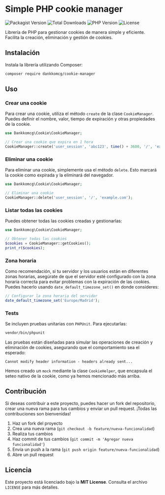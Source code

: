 # Simple PHP cookie manager

![Packagist Version](https://img.shields.io/packagist/v/dankkomcg/cookie)
![Total Downloads](https://img.shields.io/packagist/dt/dankkomcg/cookie)
![PHP Version](https://img.shields.io/packagist/php-v/dankkomcg/cookie)
![License](https://img.shields.io/github/license/dankkomcg/cookie)

Librería de PHP para gestionar cookies de manera simple y eficiente. Facilita la creación, eliminación y gestión de cookies.

## Instalación

Instala la librería utilizando Composer:

```bash
composer require dankkomcg/cookie-manager
```

## Uso

### Crear una cookie

Para crear una cookie, utiliza el método `create` de la clase `CookieManager`. Puedes definir el nombre, valor, tiempo de expiración y otras propiedades de la cookie.

```php
use Dankkomcg\Cookie\CookieManager;

// Crear una cookie que expira en 1 hora
CookieManager::create('user_session', 'abc123', time() + 3600, '/', 'example.com', true, true);
```

### Eliminar una cookie

Para eliminar una cookie, simplemente usa el método `delete`. Esto marcará la cookie como expirada y la eliminará del navegador.

```php
use Dankkomcg\Cookie\CookieManager;

// Eliminar una cookie
CookieManager::delete('user_session', '/', 'example.com');
```

### Listar todas las cookies

Puedes obtener todas las cookies creadas y gestionarlas:

```php
use Dankkomcg\Cookie\CookieManager;

// Obtener todas las cookies
$cookies = CookieManager::getCookies();
print_r($cookies);
```

### Zona horaria

Como recomendación, si tu servidor y los usuarios están en diferentes zonas horarias, asegúrate de que el servidor esté configurado con la zona horaria correcta para evitar problemas con la expiración de las cookies. Puedes hacerlo usando `date_default_timezone_set()` en donde consideres:

```php
// Configurar la zona horaria del servidor
date_default_timezone_set('Europe/Madrid');
```

### Tests

Se incluyen pruebas unitarias con `PHPUnit`. Para ejecutarlas:

```bash
vendor/bin/phpunit
```

Las pruebas están diseñadas para simular las operaciones de creación y eliminación de cookies, asegurando que el comportamiento sea el esperado:

```text
Cannot modify header information - headers already sent...
```

Hemos creado un `mock` mediante la clase `CookieHelper`, que encapsula el seteo nativo de la cookie, como ya hemos mencionado más arriba.

## Contribución

Si deseas contribuir a este proyecto, puedes hacer un fork del repositorio, crear una nueva rama para tus cambios y enviar un pull request. ¡Todas las contribuciones son bienvenidas!

1. Haz un fork del proyecto
2. Crea una nueva rama (`git checkout -b feature/nueva-funcionalidad`)
3. Realiza tus cambios
4. Haz commit de tus cambios (`git commit -m 'Agregar nueva funcionalidad'`)
5. Envía un push a la rama (`git push origin feature/nueva-funcionalidad`)
6. Abre un pull request

## Licencia

Este proyecto está licenciado bajo la **MIT License**. Consulta el archivo `LICENSE` para más detalles.
